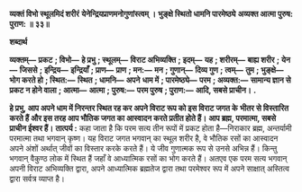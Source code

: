 **व्यक्तं विभो स्थूलमिदं शरीरं** **येनेन्द्रियप्राणमनोगुणांस्त्वम् ।** **भुङ्क्षे स्थितो धामनि पारमेष्ठ्ये** **अव्यक्त आत्मा पुरुष: पुराण: ॥ ३३॥** 

**शब्दार्थ** 

**व्यक्तम्—** **प्रकट** **; विभो—** **हे प्रभु** **; स्थूलम्—** **विराट अभिव्यक्ति** **; इदम्—** **यह** **; शरीरम्—** **बाह्य शरीर** **; येन—** **जिससे** **; इन्द्रिय—** **इन्द्रियाँ** **; प्राण—** **प्राण** **; मन:—** **मन** **; गुणान्—** **दिव्य गुण** **; त्वम्—** **तुम** **; भुङ्क्षे—** **भोग करते हो** **; स्थित:—** **स्थित** **; धामनि—** **अपने** **धाम में** **; पारमेष्ठ्ये—** **परम** **; अव्यक्त:—** **सामान्य ज्ञान से प्रकट न होने वाला** **; आत्मा—** **आत्मा** **; पुरुष:—** **परम पुरुष** **; पुराण:—** **आदि, सबसे प्राचीन।** **.** 

**हे प्रभु, आप अपने धाम में निरन्तर स्थित रह कर अपने विराट रूप को इस विराट जगत के** **भीतर से विस्तारित करते हैं और इस तरह आप भौतिक जगत का आस्वादन करते प्रतीत होते हैं।** **आप ब्रह्म, परमात्मा, सबसे प्राचीन ईश्वर हैं।** **तात्पर्य :** कहा जाता है कि परम सत्य तीन रूपों में प्रकट होता है—निराकार ब्रह्म, अन्तर्यामी परमात्मा तथा भगवान् कृष्ण। यह विराट जगत भगवान् का स्थूल शरीर है, वे भौतिक रसों का आस्वादन अपने अंशों अर्थात् जीवों का विस्तार करके करते हैं। ये जीव गुणात्मक रूप से उनसे अभिन्न हैं। किन्तु भगवान् वैकुण्ठ लोक में स्थित हैं जहाँ वे आध्यात्मिक रसों का भोग करते हैं। अतएव एक परम सत्य भगवान् अपनी विराट अभिव्यक्ति द्वारा, अपने आध्यात्मिक ब्रह्मतेज द्वारा तथा परमेश्वर रूप में अपने साक्षात् अस्तित्व द्वारा सर्वत्र व्याप्त है।  